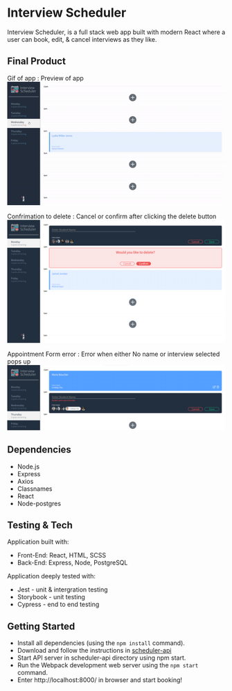 # Interview Scheduler

Interview Scheduler, is a full stack web app built with modern React where a user can book, edit, & cancel interviews as they like.

## Final Product

Gif of app
: Preview of app
!["gif of app"](https://github.com/kand5950/lighthouse-scheduler/blob/master/docs/scheduler-gif.gif)

Confrimation to delete
: Cancel or confirm after clicking the delete button
!["Confirm delete"](https://github.com/kand5950/lighthouse-scheduler/blob/master/docs/confirm-delete.png)

Appointment Form error
: Error when either No name or interview selected pops up
!["Error no name"](https://github.com/kand5950/lighthouse-scheduler/blob/master/docs/name-blank.png)

## Dependencies

- Node.js
- Express
- Axios
- Classnames
- React
- Node-postgres

## Testing & Tech

Application built with:

- Front-End: React, HTML, SCSS
- Back-End: Express, Node, PostgreSQL

Application deeply tested with:

- Jest - unit & intergration testing
- Storybook - unit testing
- Cypress - end to end testing

## Getting Started

- Install all dependencies (using the `npm install` command).
- Download and follow the instructions in [scheduler-api](https://github.com/kand5950/scheduler-api)
- Start API server in scheduler-api directory using npm start.
- Run the Webpack development web server using the `npm start` command.
- Enter http://localhost:8000/ in browser and start booking!
